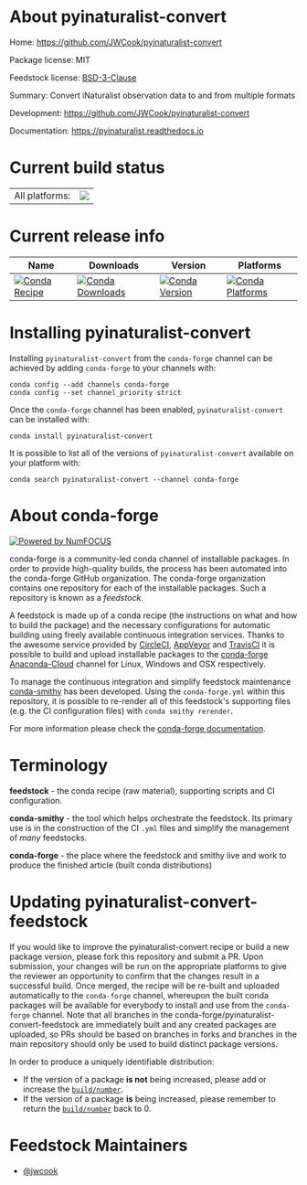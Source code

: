 About pyinaturalist-convert
===========================

Home: https://github.com/JWCook/pyinaturalist-convert

Package license: MIT

Feedstock license: [BSD-3-Clause](https://github.com/conda-forge/pyinaturalist-convert-feedstock/blob/master/LICENSE.txt)

Summary: Convert iNaturalist observation data to and from multiple formats

Development: https://github.com/JWCook/pyinaturalist-convert

Documentation: https://pyinaturalist.readthedocs.io

Current build status
====================


<table><tr><td>All platforms:</td>
    <td>
      <a href="https://dev.azure.com/conda-forge/feedstock-builds/_build/latest?definitionId=13900&branchName=master">
        <img src="https://dev.azure.com/conda-forge/feedstock-builds/_apis/build/status/pyinaturalist-convert-feedstock?branchName=master">
      </a>
    </td>
  </tr>
</table>

Current release info
====================

| Name | Downloads | Version | Platforms |
| --- | --- | --- | --- |
| [![Conda Recipe](https://img.shields.io/badge/recipe-pyinaturalist--convert-green.svg)](https://anaconda.org/conda-forge/pyinaturalist-convert) | [![Conda Downloads](https://img.shields.io/conda/dn/conda-forge/pyinaturalist-convert.svg)](https://anaconda.org/conda-forge/pyinaturalist-convert) | [![Conda Version](https://img.shields.io/conda/vn/conda-forge/pyinaturalist-convert.svg)](https://anaconda.org/conda-forge/pyinaturalist-convert) | [![Conda Platforms](https://img.shields.io/conda/pn/conda-forge/pyinaturalist-convert.svg)](https://anaconda.org/conda-forge/pyinaturalist-convert) |

Installing pyinaturalist-convert
================================

Installing `pyinaturalist-convert` from the `conda-forge` channel can be achieved by adding `conda-forge` to your channels with:

```
conda config --add channels conda-forge
conda config --set channel_priority strict
```

Once the `conda-forge` channel has been enabled, `pyinaturalist-convert` can be installed with:

```
conda install pyinaturalist-convert
```

It is possible to list all of the versions of `pyinaturalist-convert` available on your platform with:

```
conda search pyinaturalist-convert --channel conda-forge
```


About conda-forge
=================

[![Powered by NumFOCUS](https://img.shields.io/badge/powered%20by-NumFOCUS-orange.svg?style=flat&colorA=E1523D&colorB=007D8A)](http://numfocus.org)

conda-forge is a community-led conda channel of installable packages.
In order to provide high-quality builds, the process has been automated into the
conda-forge GitHub organization. The conda-forge organization contains one repository
for each of the installable packages. Such a repository is known as a *feedstock*.

A feedstock is made up of a conda recipe (the instructions on what and how to build
the package) and the necessary configurations for automatic building using freely
available continuous integration services. Thanks to the awesome service provided by
[CircleCI](https://circleci.com/), [AppVeyor](https://www.appveyor.com/)
and [TravisCI](https://travis-ci.com/) it is possible to build and upload installable
packages to the [conda-forge](https://anaconda.org/conda-forge)
[Anaconda-Cloud](https://anaconda.org/) channel for Linux, Windows and OSX respectively.

To manage the continuous integration and simplify feedstock maintenance
[conda-smithy](https://github.com/conda-forge/conda-smithy) has been developed.
Using the ``conda-forge.yml`` within this repository, it is possible to re-render all of
this feedstock's supporting files (e.g. the CI configuration files) with ``conda smithy rerender``.

For more information please check the [conda-forge documentation](https://conda-forge.org/docs/).

Terminology
===========

**feedstock** - the conda recipe (raw material), supporting scripts and CI configuration.

**conda-smithy** - the tool which helps orchestrate the feedstock.
                   Its primary use is in the construction of the CI ``.yml`` files
                   and simplify the management of *many* feedstocks.

**conda-forge** - the place where the feedstock and smithy live and work to
                  produce the finished article (built conda distributions)


Updating pyinaturalist-convert-feedstock
========================================

If you would like to improve the pyinaturalist-convert recipe or build a new
package version, please fork this repository and submit a PR. Upon submission,
your changes will be run on the appropriate platforms to give the reviewer an
opportunity to confirm that the changes result in a successful build. Once
merged, the recipe will be re-built and uploaded automatically to the
`conda-forge` channel, whereupon the built conda packages will be available for
everybody to install and use from the `conda-forge` channel.
Note that all branches in the conda-forge/pyinaturalist-convert-feedstock are
immediately built and any created packages are uploaded, so PRs should be based
on branches in forks and branches in the main repository should only be used to
build distinct package versions.

In order to produce a uniquely identifiable distribution:
 * If the version of a package **is not** being increased, please add or increase
   the [``build/number``](https://docs.conda.io/projects/conda-build/en/latest/resources/define-metadata.html#build-number-and-string).
 * If the version of a package **is** being increased, please remember to return
   the [``build/number``](https://docs.conda.io/projects/conda-build/en/latest/resources/define-metadata.html#build-number-and-string)
   back to 0.

Feedstock Maintainers
=====================

* [@jwcook](https://github.com/jwcook/)

